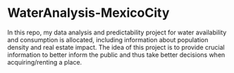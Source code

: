 # WaterAnalysis-MexicoCity
In this repo, my data analysis and predictability project for water availability and consumption is allocated, including information about population density and real estate impact. The idea of this project is to provide crucial information to better inform the public and thus take better decisions when acquiring/renting a place.
